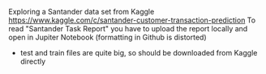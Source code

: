 Exploring a Santander data set from Kaggle https://www.kaggle.com/c/santander-customer-transaction-prediction
To read "Santander Task Report" you have to upload the report locally and open in Jupiter Notebook (formatting in Github is distorted)
- test and train files are quite big, so should be downloaded from Kaggle directly
